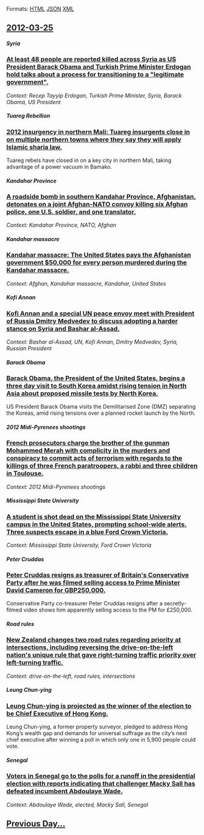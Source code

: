 
Formats: [HTML](2012/03/25/index.html)  [JSON](2012/03/25/index.json)  [XML](2012/03/25/index.xml)  

## [2012-03-25](/news/2012/03/25/index.md)

##### Syria
### [At least 48 people are reported killed across Syria as US President Barack Obama and Turkish Prime Minister Erdogan hold talks about a process for transitioning to a "legitimate government". ](/news/2012/03/25/at-least-48-people-are-reported-killed-across-syria-as-us-president-barack-obama-and-turkish-prime-minister-erdoaan-hold-talks-about-a-proc.md)
_Context: Recep Tayyip Erdogan, Turkish Prime Minister, Syria, Barack Obama, US President_

##### Tuareg Rebellion
### [2012 insurgency in northern Mali: Tuareg insurgents close in on multiple northern towns where they say they will apply Islamic sharia law. ](/news/2012/03/25/2012-insurgency-in-northern-mali-tuareg-insurgents-close-in-on-multiple-northern-towns-where-they-say-they-will-apply-islamic-sharia-law.md)
Tuareg rebels have closed in on a key city in northern Mali, taking advantage of a power vacuum in Bamako.

##### Kandahar Province
### [A roadside bomb in southern Kandahar Province, Afghanistan, detonates on a joint Afghan-NATO convoy killing six Afghan police, one U.S. soldier, and one translator. ](/news/2012/03/25/a-roadside-bomb-in-southern-kandahar-province-afghanistan-detonates-on-a-joint-afghan-nato-convoy-killing-six-afghan-police-one-u-s-sold.md)
_Context: Kandahar Province, NATO, Afghan_

##### Kandahar massacre
### [Kandahar massacre: The United States pays the Afghanistan government $50,000 for every person murdered during the Kandahar massacre. ](/news/2012/03/25/kandahar-massacre-the-united-states-pays-the-afghanistan-government-50-000-for-every-person-murdered-during-the-kandahar-massacre.md)
_Context: Afghan, Kandahar massacre, Kandahar, United States_

##### Kofi Annan
### [Kofi Annan and a special UN peace envoy meet with President of Russia Dmitry Medvedev to discuss adopting a harder stance on Syria and Bashar al-Assad. ](/news/2012/03/25/kofi-annan-and-a-special-un-peace-envoy-meet-with-president-of-russia-dmitry-medvedev-to-discuss-adopting-a-harder-stance-on-syria-and-basha.md)
_Context: Bashar al-Assad, UN, Kofi Annan, Dmitry Medvedev, Syria, Russian President_

##### Barack Obama
### [Barack Obama, the President of the United States, begins a three day visit to South Korea amidst rising tension in North Asia about proposed missile tests by North Korea. ](/news/2012/03/25/barack-obama-the-president-of-the-united-states-begins-a-three-day-visit-to-south-korea-amidst-rising-tension-in-north-asia-about-proposed.md)
US President Barack Obama visits the Demilitarised Zone (DMZ) separating the Koreas, amid rising tensions over a planned rocket launch by the North.

##### 2012 Midi-Pyrenees shootings
### [French prosecutors charge the brother of the gunman Mohammed Merah with complicity in the murders and conspiracy to commit acts of terrorism with regards to the killings of three French paratroopers, a rabbi and three children in Toulouse. ](/news/2012/03/25/french-prosecutors-charge-the-brother-of-the-gunman-mohammed-merah-with-complicity-in-the-murders-and-conspiracy-to-commit-acts-of-terrorism.md)
_Context: 2012 Midi-Pyrenees shootings_

##### Mississippi State University
### [A student is shot dead on the Mississippi State University campus in the United States, prompting school-wide alerts. Three suspects escape in a blue Ford Crown Victoria. ](/news/2012/03/25/a-student-is-shot-dead-on-the-mississippi-state-university-campus-in-the-united-states-prompting-school-wide-alerts-three-suspects-escape.md)
_Context: Mississippi State University, Ford Crown Victoria_

##### Peter Cruddas
### [Peter Cruddas resigns as treasurer of Britain's Conservative Party after he was filmed selling access to Prime Minister David Cameron for GBP250,000. ](/news/2012/03/25/peter-cruddas-resigns-as-treasurer-of-britain-s-conservative-party-after-he-was-filmed-selling-access-to-prime-minister-david-cameron-for-ag.md)
Conservative Party co-treasurer Peter Cruddas resigns after a secretly-filmed video shows him apparently selling access to the PM for £250,000.

##### Road rules
### [New Zealand changes two road rules regarding priority at intersections, including reversing the drive-on-the-left nation's unique rule that gave right-turning traffic priority over left-turning traffic. ](/news/2012/03/25/new-zealand-changes-two-road-rules-regarding-priority-at-intersections-including-reversing-the-drive-on-the-left-nation-s-unique-rule-that.md)
_Context: drive-on-the-left, road rules, intersections_

##### Leung Chun-ying
### [Leung Chun-ying is projected as the winner of the election to be Chief Executive of Hong Kong. ](/news/2012/03/25/leung-chun-ying-is-projected-as-the-winner-of-the-election-to-be-chief-executive-of-hong-kong.md)
Leung Chun-ying, a former property surveyor, pledged to address Hong Kong’s wealth gap and demands for universal suffrage as the city’s next chief executive after winning a poll in which only one in 5,900 people could vote.

##### Senegal
### [Voters in Senegal go to the polls for a runoff in the presidential election with reports indicating that challenger Macky Sall has defeated incumbent Abdoulaye Wade. ](/news/2012/03/25/voters-in-senegal-go-to-the-polls-for-a-runoff-in-the-presidential-election-with-reports-indicating-that-challenger-macky-sall-has-defeated.md)
_Context: Abdoulaye Wade, elected, Macky Sall, Senegal_

## [Previous Day...](/news/2012/03/24/index.md)

